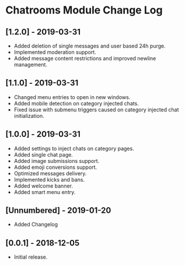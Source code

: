 
# Chatrooms Module Change Log

## [1.2.0] - 2019-03-31

- Added deletion of single messages and user based 24h purge.
- Implemented moderation support.
- Added message content restrictions and improved newline management.

## [1.1.0] - 2019-03-31

- Changed menu entries to open in new windows.
- Added mobile detection on category injected chats.
- Fixed issue with submenu triggers caused on category injected chat initialization.

## [1.0.0] - 2019-03-31

- Added settings to inject chats on category pages.
- Added single chat page.
- Added image submissions support.
- Added emoji conversions support.
- Optimized messages delivery.
- Implemented kicks and bans.
- Added welcome banner.
- Added smart menu entry.

## [Unnumbered] - 2019-01-20

- Added Changelog

## [0.0.1] - 2018-12-05

- Initial release.
